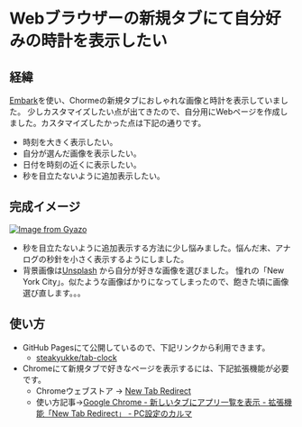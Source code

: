 # Webブラウザーの新規タブにて自分好みの時計を表示したい

## 経緯
[Embark](https://chrome.google.com/webstore/detail/embark-new-tab-page/aeajehgeohhgjbhhbicilpenjfcbfnpg)を使い、Chormeの新規タブにおしゃれな画像と時計を表示していました。
少しカスタマイズしたい点が出てきたので、自分用にWebページを作成しました。カスタマイズしたかった点は下記の通りです。
- 時刻を大きく表示したい。
- 自分が選んだ画像を表示したい。
- 日付を時刻の近くに表示したい。
- 秒を目立たないように追加表示したい。

## 完成イメージ
[![Image from Gyazo](https://i.gyazo.com/ca5fc7914f43c04c34e700985861ff62.gif)](https://gyazo.com/ca5fc7914f43c04c34e700985861ff62)

- 秒を目立たないように追加表示する方法に少し悩みました。悩んだ末、アナログの秒針を小さく表示するようにしました。
- 背景画像は[Unsplash](https://unsplash.com/) から自分が好きな画像を選びました。
	憧れの「New York City」。似たような画像ばかりになってしまったので、飽きた頃に画像選び直します。。。

## 使い方
- GitHub Pagesにて公開しているので、下記リンクから利用できます。
  - [steakyukke/tab-clock](https://steakyukke.github.io/tab-clock/)
- Chromeにて新規タブで好きなページを表示するには、下記拡張機能が必要です。
  - Chromeウェブストア → [New Tab Redirect](https://chrome.google.com/webstore/detail/new-tab-redirect/icpgjfneehieebagbmdbhnlpiopdcmna/related)
  - 使い方記事→[Google Chrome - 新しいタブにアプリ一覧を表示 - 拡張機能「New Tab Redirect」 - PC設定のカルマ](https://pc-karuma.net/google-chrome-new-tab-app-list/)

